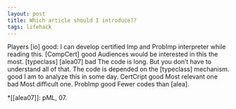 ```yaml
---
layout: post
title: Which article should I introduce??
tags: lifehack
---
```


Players
[io]
good:
I can develop certified Imp and ProbImp interpreter while reading this.
[CompCert]
good
Audiences would be interested in this the most.
[typeclass]
[alea07]
bad
The code is long.
But you don’t have to understand all of that.
The code is depended on the [typeclass] mechanism.
good
I am to analyze this in some day.
CertCript
good
Most relevant one
bad
Most difficult one.
ProbImp
good
Fewer codes than [alea].

*[[alea07]]: pML, 07.
